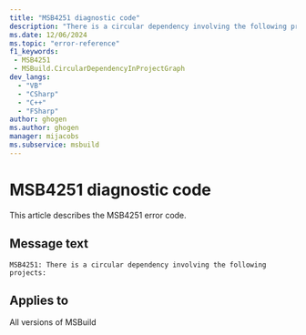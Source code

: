 ```yaml
---
title: "MSB4251 diagnostic code"
description: "There is a circular dependency involving the following projects:"
ms.date: 12/06/2024
ms.topic: "error-reference"
f1_keywords:
 - MSB4251
 - MSBuild.CircularDependencyInProjectGraph
dev_langs:
  - "VB"
  - "CSharp"
  - "C++"
  - "FSharp"
author: ghogen
ms.author: ghogen
manager: mijacobs
ms.subservice: msbuild
---
```


# MSB4251 diagnostic code

<!-- :::ErrorDefinitionDescription::: -->
<!-- :::editable-content name="introDescription"::: -->
This article describes the MSB4251 error code.
<!-- :::editable-content-end::: -->

## Message text

`MSB4251: There is a circular dependency involving the following projects:`

<!-- :::editable-content name="postOutputDescription"::: -->
<!--
{StrBegin="MSB4251:"} This message is shown when a graph build detects a target referenced in a circular manner -- a project cannot
      request a target to build itself (perhaps via a chain of other targets)
-->
<!-- :::editable-content-end::: -->
<!-- :::ErrorDefinitionDescription-end::: -->

## Applies to

All versions of MSBuild
